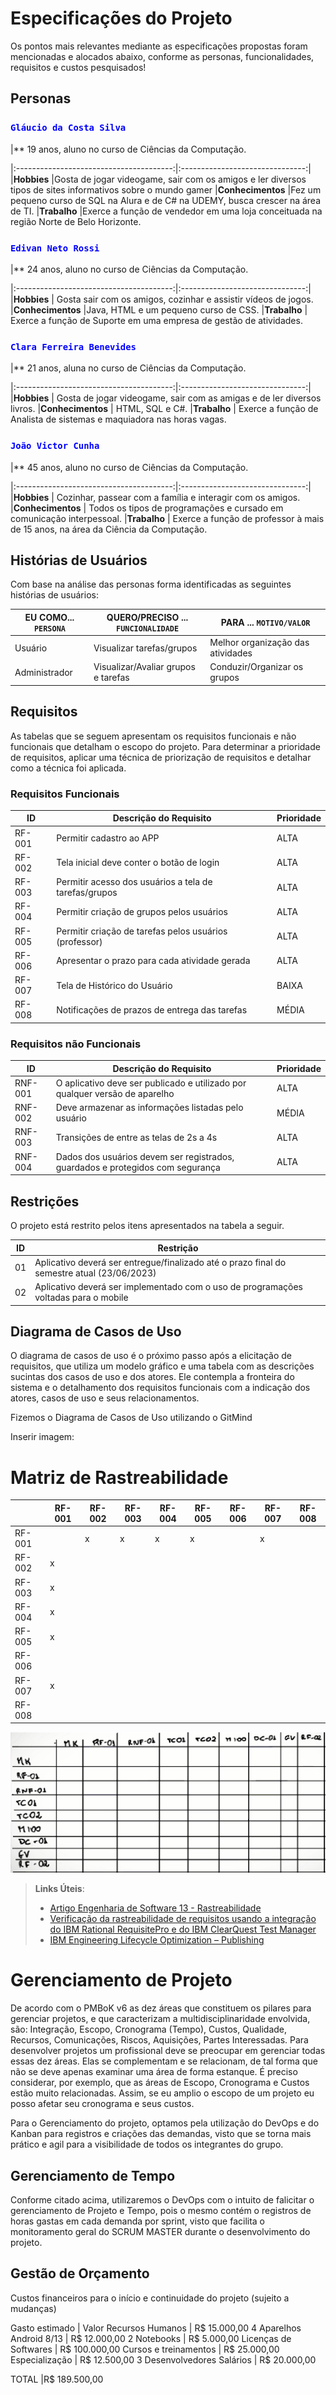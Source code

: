 # Especificações do Projeto

Os pontos mais relevantes mediante as especificações propostas foram mencionadas e alocados abaixo, conforme as personas, funcionalidades, requisitos e custos pesquisados! 

## Personas

### <span style="color:Blue">**`Gláucio da Costa Silva`**
 
|** 19 anos, aluno no curso de Ciências da Computação.

|:---------------------------------------:|:-------------------------------:|
|**Hobbies** |Gosta de jogar videogame, sair com os amigos e ler diversos tipos de sites informativos sobre o mundo gamer
|**Conhecimentos** |Fez um pequeno curso de SQL na Alura e de C# na UDEMY, busca crescer na área de TI.
|**Trabalho** |Exerce a função de vendedor em uma loja conceituada na região Norte de Belo Horizonte.

 
### <span style="color:Blue">**`Edivan Neto Rossi`**
 
|** 24 anos, aluno no curso de Ciências da Computação.

|:---------------------------------------:|:-------------------------------:|
|**Hobbies** | Gosta sair com os amigos, cozinhar e assistir vídeos de jogos.
|**Conhecimentos** |Java, HTML e um pequeno curso de CSS.
|**Trabalho** | Exerce a função de Suporte em uma empresa de gestão de atividades.
 

 ### <span style="color:Blue">**`Clara Ferreira Benevides`**
 
|** 21 anos, aluna no curso de Ciências da Computação.

|:---------------------------------------:|:-------------------------------:|
|**Hobbies** | Gosta de jogar videogame, sair com as amigas e de ler diversos livros. 
|**Conhecimentos** | HTML, SQL e C#.
|**Trabalho** | Exerce a função de Analista de sistemas e maquiadora nas horas vagas.
 

### <span style="color:Blue">**`João Victor Cunha`**
 
|** 45 anos, aluno no curso de Ciências da Computação.

|:---------------------------------------:|:-------------------------------:|
|**Hobbies** | Cozinhar, passear com a família e interagir com os amigos.
|**Conhecimentos** | Todos os tipos de programações e cursado em comunicação interpessoal.
|**Trabalho** | Exerce a função de professor à mais de 15 anos, na área da Ciência da Computação.
 

## Histórias de Usuários

Com base na análise das personas forma identificadas as seguintes histórias de usuários:

|EU COMO... `PERSONA`| QUERO/PRECISO ... `FUNCIONALIDADE` |PARA ... `MOTIVO/VALOR`                 |
|--------------------|------------------------------------|----------------------------------------|
|Usuário             | Visualizar tarefas/grupos          | Melhor organização das atividades      |
|Administrador       | Visualizar/Avaliar grupos e tarefas| Conduzir/Organizar os grupos           |
 

## Requisitos

As tabelas que se seguem apresentam os requisitos funcionais e não funcionais que detalham o escopo do projeto. Para determinar a prioridade de requisitos, aplicar uma técnica de priorização de requisitos e detalhar como a técnica foi aplicada.

### Requisitos Funcionais

|ID    | Descrição do Requisito  | Prioridade |
|------|-----------------------------------------|----|
|RF-001| Permitir cadastro ao APP                                | ALTA | 
|RF-002| Tela inicial deve conter o botão de login               | ALTA |
|RF-003| Permitir acesso dos usuários a tela de tarefas/grupos   | ALTA |
|RF-004| Permitir criação de grupos pelos usuários               | ALTA |
|RF-005| Permitir criação de tarefas pelos usuários (professor)  | ALTA |
|RF-006| Apresentar o prazo para cada atividade gerada           | ALTA |
|RF-007| Tela de Histórico do Usuário                            | BAIXA |
|RF-008| Notificações de prazos de entrega das tarefas           | MÉDIA |




### Requisitos não Funcionais

|ID     | Descrição do Requisito  |Prioridade |
|-------|-------------------------|----|
|RNF-001| O aplicativo deve ser publicado e utilizado por qualquer versão de aparelho       | ALTA | 
|RNF-002| Deve armazenar as informações listadas pelo usuário                               | MÉDIA | 
|RNF-003| Transições de entre as telas de 2s a 4s                                           | ALTA | 
|RNF-004| Dados dos usuários devem ser registrados, guardados e protegidos com segurança    | ALTA | 

## Restrições

O projeto está restrito pelos itens apresentados na tabela a seguir.

|ID| Restrição                                                                                  |
|--|--------------------------------------------------------------------------------------------|
|01| Aplicativo deverá ser entregue/finalizado até o prazo final do semestre atual (23/06/2023) |
|02| Aplicativo deverá ser implementado com o uso de programações voltadas para o mobile        |

## Diagrama de Casos de Uso

O diagrama de casos de uso é o próximo passo após a elicitação de requisitos, que utiliza um modelo gráfico e uma tabela com as descrições sucintas dos casos de uso e dos atores. Ele contempla a fronteira do sistema e o detalhamento dos requisitos funcionais com a indicação dos atores, casos de uso e seus relacionamentos. 

Fizemos o Diagrama de Casos de Uso utilizando o GitMind

Inserir imagem: 

# Matriz de Rastreabilidade

|    | RF-001 | RF-002 | RF-003 | RF-004 | RF-005 | RF-006 | RF-007 | RF-008 |
|------|----|----|----|----|----|----|----|----|
|RF-001| | x | x | x | x |  | x |  |
|RF-002|x|  |  |  |  |  |  |  |
|RF-003| x |  |  |  |  |  |  |  |
|RF-004| x |  |  |  |  |  |  |  |
|RF-005| x |  |  |  |  |  |  |  |
|RF-006|  |  |  |  |  |  |  |  |
|RF-007| x |  |  |  |  |  |  |  |
|RF-008|  |  |  |  |  |  |  |  |

![Exemplo de matriz de rastreabilidade](img/02-matriz-rastreabilidade.png)

> **Links Úteis**:
> - [Artigo Engenharia de Software 13 - Rastreabilidade](https://www.devmedia.com.br/artigo-engenharia-de-software-13-rastreabilidade/12822/)
> - [Verificação da rastreabilidade de requisitos usando a integração do IBM Rational RequisitePro e do IBM ClearQuest Test Manager](https://developer.ibm.com/br/tutorials/requirementstraceabilityverificationusingrrpandcctm/)
> - [IBM Engineering Lifecycle Optimization – Publishing](https://www.ibm.com/br-pt/products/engineering-lifecycle-optimization/publishing/)


# Gerenciamento de Projeto

De acordo com o PMBoK v6 as dez áreas que constituem os pilares para gerenciar projetos, e que caracterizam a multidisciplinaridade envolvida, são: Integração, Escopo, Cronograma (Tempo), Custos, Qualidade, Recursos, Comunicações, Riscos, Aquisições, Partes Interessadas. Para desenvolver projetos um profissional deve se preocupar em gerenciar todas essas dez áreas. Elas se complementam e se relacionam, de tal forma que não se deve apenas examinar uma área de forma estanque. É preciso considerar, por exemplo, que as áreas de Escopo, Cronograma e Custos estão muito relacionadas. Assim, se eu amplio o escopo de um projeto eu posso afetar seu cronograma e seus custos.

Para o Gerenciamento do projeto, optamos pela utilização do DevOps e do Kanban para registros e criações das demandas, visto que se torna mais prático e agil para a visibilidade de todos os integrantes do grupo.

## Gerenciamento de Tempo

Conforme citado acima, utilizaremos o DevOps com o intuito de falicitar o gerenciamento de Projeto e Tempo, pois o mesmo contém o registros de horas gastas em cada demanda por sprint, visto que facilita o monitoramento geral do SCRUM MASTER durante o desenvolvimento do projeto.

## Gestão de Orçamento

Custos financeiros para o início e continuidade do projeto (sujeito a mudanças)

Gasto estimado	|  Valor
Recursos Humanos	| R$ 15.000,00
4 Aparelhos Android 8/13 |  R$ 12.000,00
2 Notebooks | R$ 5.000,00
Licenças de Softwares | R$ 100.000,00
Cursos e treinamentos | R$ 25.000,00
Especialização | R$ 12.500,00
3 Desenvolvedores Salários | R$ 20.000,00

TOTAL	 |R$ 189.500,00


